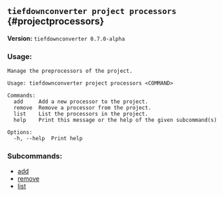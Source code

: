 ## `tiefdownconverter project processors` {#projectprocessors}

**Version:** `tiefdownconverter 0.7.0-alpha`

### Usage:
```
Manage the preprocessors of the project.

Usage: tiefdownconverter project processors <COMMAND>

Commands:
  add     Add a new processor to the project.
  remove  Remove a processor from the project.
  list    List the processors in the project.
  help    Print this message or the help of the given subcommand(s)

Options:
  -h, --help  Print help
```

### Subcommands:
- [add](#projectprocessorsadd)
- [remove](#projectprocessorsremove)
- [list](#projectprocessorslist)

